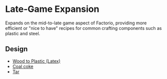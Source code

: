 # Late-Game Expansion #

Expands on the mid-to-late game aspect of Factorio, providing more efficient or
"nice to have" recipes for common crafting components such as plastic and steel.

## Design ##

- [Wood to Plastic (Latex)](design/latex.md)
- [Coal coke](design/coke.md)
- [Tar](design/tar.md)
